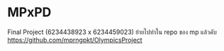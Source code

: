 # MPxPD
Final Project (6234438923 x 6234459023)
ย้ายไปทำใน repo ของ mp แล้วคับ
https://github.com/mprngpkt/OlympicsProject

